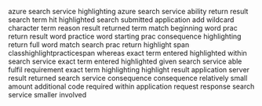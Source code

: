 azure search service highlighting azure search service ability return result search term hit highlighted search submitted application add wildcard character term reason result returned term match beginning word prac return result word practice word starting prac consequence highlighting return full word match search prac return highlight span classhighlightpracticespan whereas exact term entered highlighted within search service exact term entered highlighted given search service able fulfil requirement exact term highlighting highlight result application server result returned search service consequence consequence relatively small amount additional code required within application request response search service smaller involved
